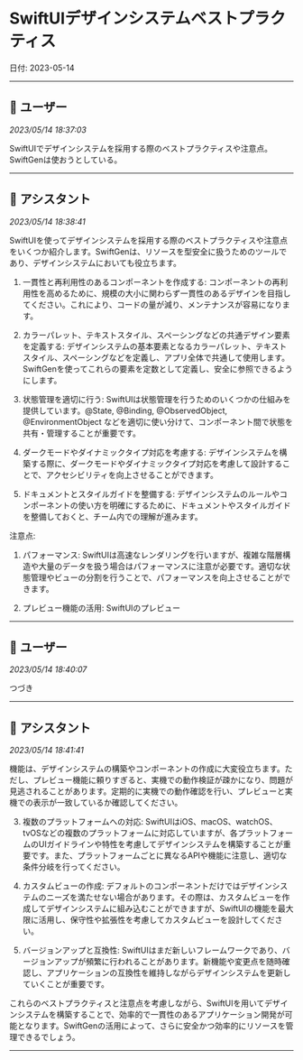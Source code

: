 # SwiftUIデザインシステムベストプラクティス

日付: 2023-05-14

---

## 👤 ユーザー
*2023/05/14 18:37:03*

SwiftUIでデザインシステムを採用する際のベストプラクティスや注意点。SwiftGenは使おうとしている。

---

## 🤖 アシスタント
*2023/05/14 18:38:41*

SwiftUIを使ってデザインシステムを採用する際のベストプラクティスや注意点をいくつか紹介します。SwiftGenは、リソースを型安全に扱うためのツールであり、デザインシステムにおいても役立ちます。

1. 一貫性と再利用性のあるコンポーネントを作成する:
   コンポーネントの再利用性を高めるために、規模の大小に関わらず一貫性のあるデザインを目指してください。これにより、コードの量が減り、メンテナンスが容易になります。

2. カラーパレット、テキストスタイル、スペーシングなどの共通デザイン要素を定義する:
   デザインシステムの基本要素となるカラーパレット、テキストスタイル、スペーシングなどを定義し、アプリ全体で共通して使用します。SwiftGenを使ってこれらの要素を定数として定義し、安全に参照できるようにします。

3. 状態管理を適切に行う:
   SwiftUIは状態管理を行うためのいくつかの仕組みを提供しています。@State, @Binding, @ObservedObject, @EnvironmentObject などを適切に使い分けて、コンポーネント間で状態を共有・管理することが重要です。

4. ダークモードやダイナミックタイプ対応を考慮する:
   デザインシステムを構築する際に、ダークモードやダイナミックタイプ対応を考慮して設計することで、アクセシビリティを向上させることができます。

5. ドキュメントとスタイルガイドを整備する:
   デザインシステムのルールやコンポーネントの使い方を明確にするために、ドキュメントやスタイルガイドを整備しておくと、チーム内での理解が進みます。

注意点:
1. パフォーマンス:
   SwiftUIは高速なレンダリングを行いますが、複雑な階層構造や大量のデータを扱う場合はパフォーマンスに注意が必要です。適切な状態管理やビューの分割を行うことで、パフォーマンスを向上させることができます。

2. プレビュー機能の活用:
   SwiftUIのプレビュー

---

## 👤 ユーザー
*2023/05/14 18:40:07*

つづき

---

## 🤖 アシスタント
*2023/05/14 18:41:41*

機能は、デザインシステムの構築やコンポーネントの作成に大変役立ちます。ただし、プレビュー機能に頼りすぎると、実機での動作検証が疎かになり、問題が見逃されることがあります。定期的に実機での動作確認を行い、プレビューと実機での表示が一致しているか確認してください。

3. 複数のプラットフォームへの対応:
   SwiftUIはiOS、macOS、watchOS、tvOSなどの複数のプラットフォームに対応していますが、各プラットフォームのUIガイドラインや特性を考慮してデザインシステムを構築することが重要です。また、プラットフォームごとに異なるAPIや機能に注意し、適切な条件分岐を行ってください。

4. カスタムビューの作成:
   デフォルトのコンポーネントだけではデザインシステムのニーズを満たせない場合があります。その際は、カスタムビューを作成してデザインシステムに組み込むことができますが、SwiftUIの機能を最大限に活用し、保守性や拡張性を考慮してカスタムビューを設計してください。

5. バージョンアップと互換性:
   SwiftUIはまだ新しいフレームワークであり、バージョンアップが頻繁に行われることがあります。新機能や変更点を随時確認し、アプリケーションの互換性を維持しながらデザインシステムを更新していくことが重要です。

これらのベストプラクティスと注意点を考慮しながら、SwiftUIを用いてデザインシステムを構築することで、効率的で一貫性のあるアプリケーション開発が可能となります。SwiftGenの活用によって、さらに安全かつ効率的にリソースを管理できるでしょう。

---
